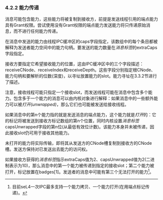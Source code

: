 ### 4.2.2  能力传递

消息可能包含能力，这些能力将被复制到接收方，前提是发送线程引用的端点能力具有Grant权限。尝试使用没有Grant权限的端点能力发送能力将只传递原始消息，而不进行任何能力传递。

在消息中发送的能力由线程IPC缓冲区的caps字段指定，该数组中的每个条目都被解释为发送者能力空间中的能力句柄。要发送的能力数量在*消息标签*的extraCaps字段指定。

接收方要指定它希望接收能力的位置，这由IPC缓冲区中的三个字段描述：receiveCNode、receiveIndex和receiveDepth。这些字段分别指定根CNode、能力句柄和要解析的位数(深度)，以寻址放置能力的slot。能力寻址在3.3.2节进行了描述。

注意，接收线程可能只指定一个接收slot，而发送线程可能在消息中包含多个能力。包含多于一个能力的消息可以由内核对象进行解释：如果消息中的一些额外能力可以被*打开(unwrapped)*，那么它们也可能被发送给接收线程。

如果消息中的第n个能力指的就是发送消息的端点能力，这个能力就是*打开*的：它的标记将被发送到接收方标记数组的第n个位置，同时内核设置*消息标签*capsUnwrapped字段的第n位(从最低有效位计数)。该能力本身并未被传递，因此接收slot仍可用于接收其他能力。

未打开的能力将实际传输，即将其从发送方的CNode槽复制到接收方的CNode槽。发送方保持对已发送出去能力的访问权。

如果接收方获得的*消息标签*指示extraCaps值为2、capsUnwrapped值为2(二进制表示为10)，那么消息中的第一个能力被传递到指定的接收slot；第二个能力被打开，标记放置在badges[1]。发送者的消息中可能有第三个无法打开的能力[^1]。

[^1]: 目前seL4一次IPC最多支持一个能力拷贝、一个能力打开(在用端点标记传递)。
